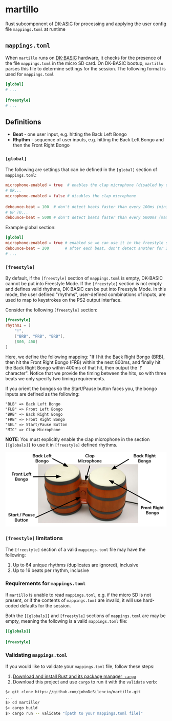 # martillo

Rust subcomponent of [DK-ASIC](https://github.com/johnDeSilencio/DK-BASIC)
for processing and applying the user config file `mappings.toml` at runtime

## `mappings.toml`

When `martillo` runs on [DK-BASIC](https://github.com/johnDeSilencio/DK-BASIC)
hardware, it checks for the presence of the file `mappings.toml` in the micro
SD card. On DK-BASIC bootup, `martillo` parses this file to determine settings
for the session. The following format is used for `mappings.toml`

```toml
[global]
# ...

[freestyle]
# ...
```

## Definitions

* __Beat__ - one user input, e.g. hitting the Back Left Bongo
* __Rhythm__ - sequence of user inputs, e.g. hitting the Back Left Bongo
and then the Front Right Bongo

### `[global]`

The following are settings that can be defined in the `[global]` section
of `mappings.toml`:

```toml
microphone-enabled = true  # enables the clap microphone (disabled by default)
# OR...
microphone-enabled = false # disables the clap microphone

debounce-beat = 100  # don't detect beats faster than every 100ms (minimum)
# UP TO...
debounce-beat = 5000 # don't detect beats faster than every 5000ms (maximum)
```

Example global section:

```toml
[global]
microphone-enabled = true # enabled so we can use it in the freestyle section
debounce-beat = 200       # after each beat, don't detect another for 200ms
# ...
```

### `[freestyle]`

By default, if the `[freestyle]` section of `mappings.toml` is empty,
DK-BASIC cannot be put into Freestyle Mode. If the `[freestyle]` section is
not empty and defines valid rhythms, DK-BASIC can be put into Freestyle Mode.
In this mode, the user defined "rhythms", user-defined combinations of inputs,
are used to map to keystrokes on the PS2 output interface.

Consider the following `[freestyle]` section:

```toml
[freestyle]
rhythm1 = [
    "!",
    ["BRB", "FRB", "BRB"],
    [800, 400]
]
```

Here, we define the following mapping: "If I hit the Back Right Bongo (BRB), then
hit the Front Right Bongo (FRB) within the next 800ms, and finally hit the Back
Right Bongo within 400ms of that hit, then output the '!' character". Notice that
we provide the timing between the hits, so with three beats we only specify two
timing requirements.

If you orient the bongos so the Start/Pause button faces you, the bongo inputs are
defined as the following:

```none
"BLB" => Back Left Bongo
"FLB" => Front Left Bongo
"BRB" => Back Right Bongo
"FRB" => Front Right Bongo
"SEL" => Start/Pause Button
"MIC" => Clap Microphone
```

__NOTE__: You must explicitly enable the clap microphone in the section `[[globals]]`
to use it in `[freestyle]` defined rhythms.

![DK Bongos input diagram](./doc/dk_inputs.png)

### `[freestyle]` limitations

The `[freestyle]` section of a  valid `mappings.toml` file may have
the following:

1. Up to 64 unique rhythms (duplicates are ignored), inclusive
2. Up to 16 beats per rhythm, inclusive

### Requirements for `mappings.toml`

If `martillo` is unable to read `mappings.toml`, e.g. if the micro SD is not
present, or if the contents of `mappings.toml` are invalid, it will use
hard-coded defaults for the session.

Both the `[[globals]]` and `[freestyle]` sections of `mappings.toml` are
may be empty, meaning the following is a valid `mappings.toml` file:

```toml
[[globals]]

[freestyle]
```

### Validating `mappings.toml`

If you would like to validate your `mappings.toml` file, follow these steps:

1. [Download and install Rust and its package manager, `cargo`](https://www.rust-lang.org/tools/install)
2. Download this project and use `cargo` to run it with the `validate` verb:

```bash
$> git clone https://github.com/johnDeSilencio/martillo.git
...
$> cd martillo/
$> cargo build
$> cargo run -- validate "[path to your mappings.toml file]"
```
